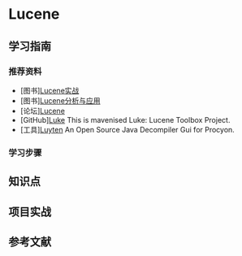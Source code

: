 # Lucene

## 学习指南

### 推荐资料

* [图书][Lucene实战](http://product.dangdang.com/21094976.html)
* [图书][Lucene分析与应用](http://product.dangdang.com/20362257.html)
* [论坛][Lucene](http://lucene.472066.n3.nabble.com)
* [GitHub][Luke](https://github.com/DmitryKey/luke) This is mavenised Luke: Lucene Toolbox Project.
* [工具][Luyten](https://github.com/deathmarine/Luyten) An Open Source Java Decompiler Gui for Procyon.

### 学习步骤

## 知识点

## 项目实战

## 参考文献
